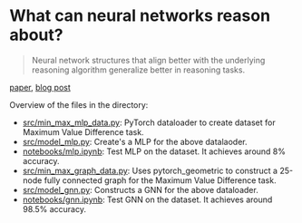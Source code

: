 # What can neural networks reason about?
> Neural network structures that align better with the underlying reasoning algorithm generalize better in reasoning tasks.

[paper](https://arxiv.org/abs/1905.13211), [blog post](https://kushajveersingh.github.io/blog/graph_machine_learning/2020/11/07/post-0013.html)

Overview of the files in the directory:
* [src/min_max_mlp_data.py](src/min_max_mlp_data,py): PyTorch dataloader to create dataset for Maximum Value Difference task.
* [src/model_mlp.py](src/model_mlp.py): Create's a MLP for the above datalaoder.
* [notebooks/mlp.ipynb](notebooks/mlp.ipynb): Test MLP on the dataset. It achieves around 8% accuracy.
* [src/min_max_graph_data.py](src/min_max_graph_data.py): Uses pytorch_geometric to construct a 25-node fully connected graph for the Maximum Value Difference task.
* [src/model_gnn.py](src/model_gnn.py): Constructs a GNN for the above dataloader.
* [notebooks/gnn.ipynb](notebooks/gnn.ipynb): Test GNN on the dataset. It achieves around 98.5% accuracy.
